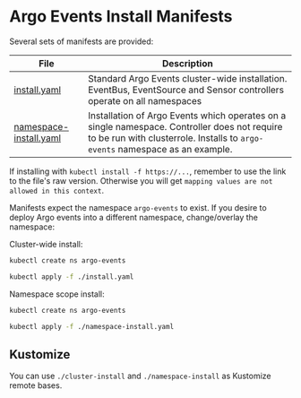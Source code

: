 # Argo Events Install Manifests

Several sets of manifests are provided:

| File                                             | Description                                                                                                                                                                  |
| ------------------------------------------------ | ---------------------------------------------------------------------------------------------------------------------------------------------------------------------------- |
| [install.yaml](install.yaml)                     | Standard Argo Events cluster-wide installation. EventBus, EventSource and Sensor controllers operate on all namespaces                                                       |
| [namespace-install.yaml](namespace-install.yaml) | Installation of Argo Events which operates on a single namespace. Controller does not require to be run with clusterrole. Installs to `argo-events` namespace as an example. |

If installing with `kubectl install -f https://...`, remember to use the link to
the file's raw version. Otherwise you will get
`mapping values are not allowed in this context`.

Manifests expect the namespace `argo-events` to exist. If you desire to deploy
Argo events into a different namespace, change/overlay the namespace:

Cluster-wide install:

```sh
kubectl create ns argo-events

kubectl apply -f ./install.yaml
```

Namespace scope install:

```sh
kubectl create ns argo-events

kubectl apply -f ./namespace-install.yaml
```

## Kustomize

You can use `./cluster-install` and `./namespace-install` as Kustomize remote
bases.

